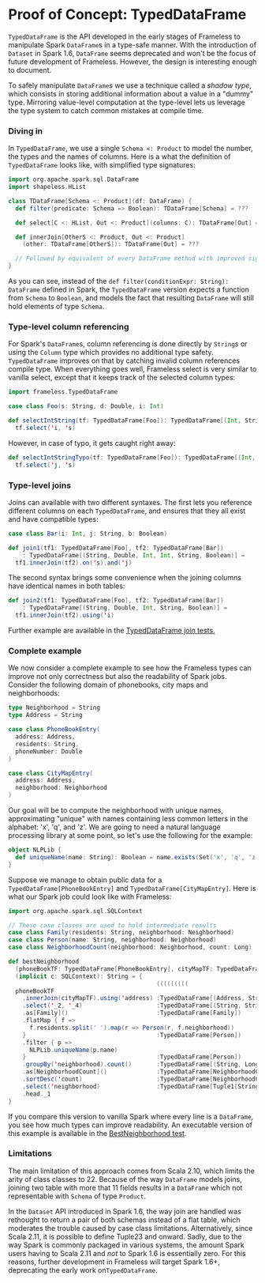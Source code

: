 # Proof of Concept: TypedDataFrame

`TypedDataFrame` is the API developed in the early stages of Frameless to manipulate Spark `DataFrame`s in a type-safe manner. With the introduction of `Dataset` in Spark 1.6, `DataFrame` seems deprecated and won't be the focus of future development of Frameless. However, the design is interesting enough to document.

To safely manipulate `DataFrame`s we use a technique called a *shadow type*, which consists in storing additional information about a value in a "dummy" type. Mirroring value-level computation at the type-level lets us leverage the type system to catch common mistakes at compile time.

### Diving in

In `TypedDataFrame`, we use a single `Schema <: Product` to model the number, the types and the names of columns. Here is a what the definition of `TypedDataFrame` looks like, with simplified type signatures:

```scala
import org.apache.spark.sql.DataFrame
import shapeless.HList

class TDataFrame[Schema <: Product](df: DataFrame) {
  def filter(predicate: Schema => Boolean): TDataFrame[Schema] = ???

  def select[C <: HList, Out <: Product](columns: C): TDataFrame[Out] = ???

  def innerJoin[OtherS <: Product, Out <: Product]
    (other: TDataFrame[OtherS]): TDataFrame[Out] = ???

  // Followed by equivalent of every DataFrame method with improved signature
}
```

As you can see, instead of the `def filter(conditionExpr: String): DataFrame` defined in Spark, the `TypedDataFrame` version expects a function from `Schema` to `Boolean`, and models the fact that resulting `DataFrame` will still hold elements of type `Schema`.

### Type-level column referencing

For Spark's `DataFrame`s, column referencing is done directly by `String`s or using the `Column` type which provides no additional type safety. `TypedDataFrame` improves on that by catching invalid column references compile type. When everything goes well, Frameless select is very similar to vanilla select, except that it keeps track of the selected column types:

```scala
import frameless.TypedDataFrame

case class Foo(s: String, d: Double, i: Int)

def selectIntString(tf: TypedDataFrame[Foo]): TypedDataFrame[(Int, String)] =
  tf.select('i, 's)
```

However, in case of typo, it gets caught right away:

```scala
def selectIntStringTypo(tf: TypedDataFrame[Foo]): TypedDataFrame[(Int, String)] =
  tf.select('j, 's)
```

### Type-level joins

Joins can available with two different syntaxes. The first lets you reference different columns on each `TypedDataFrame`, and ensures that they all exist and have compatible types:

```scala
case class Bar(i: Int, j: String, b: Boolean)

def join1(tf1: TypedDataFrame[Foo], tf2: TypedDataFrame[Bar])
    : TypedDataFrame[(String, Double, Int, Int, String, Boolean)] =
  tf1.innerJoin(tf2).on('s).and('j)
```

The second syntax brings some convenience when the joining columns have identical names in both tables:

```scala
def join2(tf1: TypedDataFrame[Foo], tf2: TypedDataFrame[Bar])
    : TypedDataFrame[(String, Double, Int, String, Boolean)] =
  tf1.innerJoin(tf2).using('i)
```

Further example are available in the [TypedDataFrame join tests.](https://github.com/typelevel/frameless/blob/17194d2172e75f8994e9481181e85b4c8dcc0f69/dataframe/src/test/scala/JoinTests.scala)

### Complete example

We now consider a complete example to see how the Frameless types can improve not only correctness but also the readability of Spark jobs. Consider the following domain of phonebooks, city maps and neighborhoods:

```scala mdoc:silent
type Neighborhood = String
type Address = String

case class PhoneBookEntry(
  address: Address,
  residents: String,
  phoneNumber: Double
)

case class CityMapEntry(
  address: Address,
  neighborhood: Neighborhood
)
```

Our goal will be to compute the neighborhood with unique names, approximating "unique" with names containing less common
letters in the alphabet: 'x', 'q', and 'z'. We are going to need a natural language processing library at some point, so
let's use the following for the example:

```scala mdoc:silent
object NLPLib {
  def uniqueName(name: String): Boolean = name.exists(Set('x', 'q', 'z'))
}
```

Suppose we manage to obtain public data for a `TypedDataFrame[PhoneBookEntry]` and `TypedDataFrame[CityMapEntry]`. Here is what our Spark job could look like with Frameless:

```scala
import org.apache.spark.sql.SQLContext

// These case classes are used to hold intermediate results
case class Family(residents: String, neighborhood: Neighborhood)
case class Person(name: String, neighborhood: Neighborhood)
case class NeighborhoodCount(neighborhood: Neighborhood, count: Long)

def bestNeighborhood
  (phoneBookTF: TypedDataFrame[PhoneBookEntry], cityMapTF: TypedDataFrame[CityMapEntry])
  (implicit c: SQLContext): String = {
                                          (((((((((
  phoneBookTF
    .innerJoin(cityMapTF).using('address) :TypedDataFrame[(Address, String, Double, String)])
    .select('_2, '_4)                     :TypedDataFrame[(String, String)])
    .as[Family]()                         :TypedDataFrame[Family])
    .flatMap { f =>
      f.residents.split(' ').map(r => Person(r, f.neighborhood))
    }                                     :TypedDataFrame[Person])
    .filter { p =>
      NLPLib.uniqueName(p.name)
    }                                     :TypedDataFrame[Person])
    .groupBy('neighborhood).count()       :TypedDataFrame[(String, Long)])
    .as[NeighborhoodCount]()              :TypedDataFrame[NeighborhoodCount])
    .sortDesc('count)                     :TypedDataFrame[NeighborhoodCount])
    .select('neighborhood)                :TypedDataFrame[Tuple1[String]])
    .head._1
}
```

If you compare this version to vanilla Spark where every line is a `DataFrame`, you see how much types can improve readability. An executable version of this example is available in the [BestNeighborhood test](https://github.com/typelevel/frameless/blob/17194d2172e75f8994e9481181e85b4c8dcc0f69/dataframe/src/test/scala/BestNeighborhood.scala).

### Limitations

The main limitation of this approach comes from Scala 2.10, which limits the arity of class classes to 22. Because of the way `DataFrame` models joins, joining two table with more that 11 fields results in a `DataFrame` which not representable with `Schema` of type `Product`.

In the `Dataset` API introduced in Spark 1.6, the way join are handled was rethought to return a pair of both schemas instead of a flat table, which moderates the trouble caused by case class limitations. Alternatively, since Scala 2.11, it is possible to define Tuple23 and onward. Sadly, due to the way Spark is commonly packaged in various systems, the amount Spark users having to Scala 2.11 and *not* to Spark 1.6 is essentially zero. For this reasons, further development in Frameless will target Spark 1.6+, deprecating the early work on`TypedDataFrame`.
